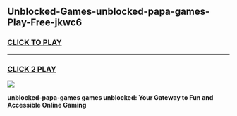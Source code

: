 
## Unblocked-Games-unblocked-papa-games-Play-Free-jkwc6
<h3>
<a href="https://premium76.site?title=unblocked-papa-games&ref=19M">CLICK TO PLAY</a></h3>
<hr>

<h3>
<a href="https://premium76.site?title=unblocked-papa-games&ref=19M">CLICK 2 PLAY</a>
  
</h3>

<a href="https://premium76.site?title=unblocked-papa-games&ref=19M"><img src="https://clearcache.store/games.png"></a>


**unblocked-papa-games games unblocked: Your Gateway to Fun and Accessible Online Gaming**
